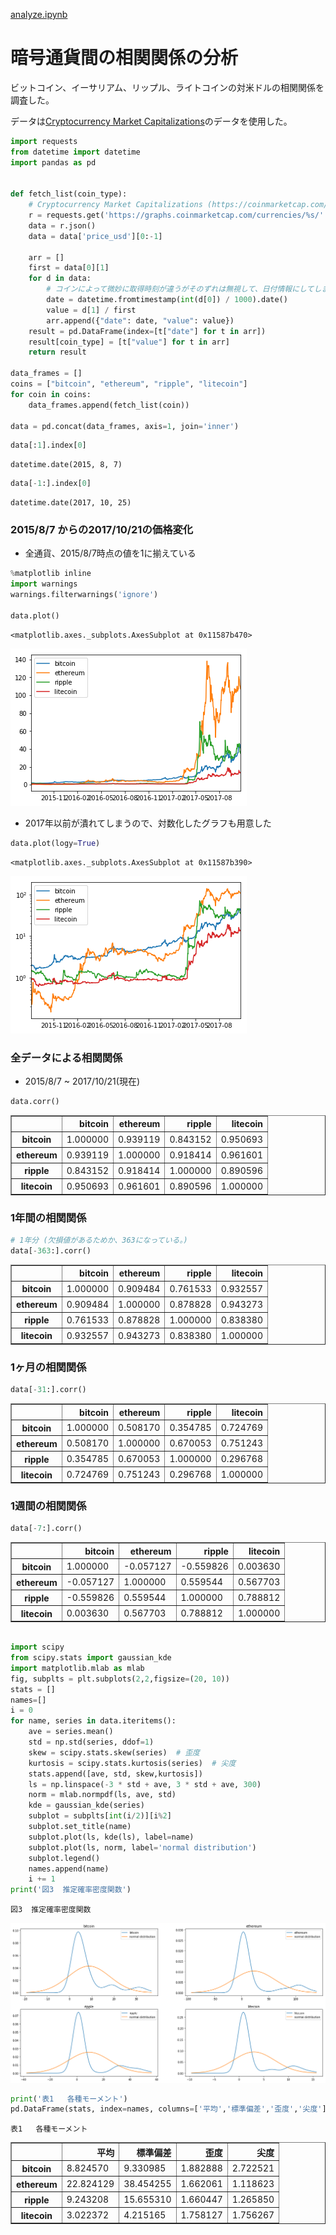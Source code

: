 [analyze.ipynb](./analyze.ipynb)

# 暗号通貨間の相関関係の分析

ビットコイン、イーサリアム、リップル、ライトコインの対米ドルの相関関係を調査した。

データは[Cryptocurrency Market Capitalizations](https://coinmarketcap.com/)のデータを使用した。


```python
import requests
from datetime import datetime
import pandas as pd


def fetch_list(coin_type):
    # Cryptocurrency Market Capitalizations (https://coinmarketcap.com/) から拝借
    r = requests.get('https://graphs.coinmarketcap.com/currencies/%s/' % coin_type)
    data = r.json()
    data = data['price_usd'][0:-1]

    arr = []
    first = data[0][1]
    for d in data:
        # コインによって微妙に取得時刻が違うがそのずれは無視して、日付情報にしてしまう。
        date = datetime.fromtimestamp(int(d[0]) / 1000).date()
        value = d[1] / first
        arr.append({"date": date, "value": value})
    result = pd.DataFrame(index=[t["date"] for t in arr])
    result[coin_type] = [t["value"] for t in arr]
    return result

data_frames = []
coins = ["bitcoin", "ethereum", "ripple", "litecoin"]
for coin in coins:
    data_frames.append(fetch_list(coin))

data = pd.concat(data_frames, axis=1, join='inner')
```


```python
data[:1].index[0]
```




    datetime.date(2015, 8, 7)




```python
data[-1:].index[0]
```




    datetime.date(2017, 10, 25)



### 2015/8/7 からの2017/10/21の価格変化

* 全通貨、2015/8/7時点の値を1に揃えている


```python
%matplotlib inline
import warnings
warnings.filterwarnings('ignore')

data.plot()
```




    <matplotlib.axes._subplots.AxesSubplot at 0x11587b470>




![png](./public/images/output_5_1.png)


* 2017年以前が潰れてしまうので、対数化したグラフも用意した


```python
data.plot(logy=True)
```




    <matplotlib.axes._subplots.AxesSubplot at 0x11587b390>




![png](./public/images/output_7_1.png)


### 全データによる相関関係

* 2015/8/7 ~ 2017/10/21(現在)


```python
data.corr()
```




<div>
<table border="1" class="dataframe">
  <thead>
    <tr style="text-align: right;">
      <th></th>
      <th>bitcoin</th>
      <th>ethereum</th>
      <th>ripple</th>
      <th>litecoin</th>
    </tr>
  </thead>
  <tbody>
    <tr>
      <th>bitcoin</th>
      <td>1.000000</td>
      <td>0.939119</td>
      <td>0.843152</td>
      <td>0.950693</td>
    </tr>
    <tr>
      <th>ethereum</th>
      <td>0.939119</td>
      <td>1.000000</td>
      <td>0.918414</td>
      <td>0.961601</td>
    </tr>
    <tr>
      <th>ripple</th>
      <td>0.843152</td>
      <td>0.918414</td>
      <td>1.000000</td>
      <td>0.890596</td>
    </tr>
    <tr>
      <th>litecoin</th>
      <td>0.950693</td>
      <td>0.961601</td>
      <td>0.890596</td>
      <td>1.000000</td>
    </tr>
  </tbody>
</table>
</div>



### 1年間の相関関係


```python
# 1年分 (欠損値があるためか、363になっている。)
data[-363:].corr()
```




<div>
<table border="1" class="dataframe">
  <thead>
    <tr style="text-align: right;">
      <th></th>
      <th>bitcoin</th>
      <th>ethereum</th>
      <th>ripple</th>
      <th>litecoin</th>
    </tr>
  </thead>
  <tbody>
    <tr>
      <th>bitcoin</th>
      <td>1.000000</td>
      <td>0.909484</td>
      <td>0.761533</td>
      <td>0.932557</td>
    </tr>
    <tr>
      <th>ethereum</th>
      <td>0.909484</td>
      <td>1.000000</td>
      <td>0.878828</td>
      <td>0.943273</td>
    </tr>
    <tr>
      <th>ripple</th>
      <td>0.761533</td>
      <td>0.878828</td>
      <td>1.000000</td>
      <td>0.838380</td>
    </tr>
    <tr>
      <th>litecoin</th>
      <td>0.932557</td>
      <td>0.943273</td>
      <td>0.838380</td>
      <td>1.000000</td>
    </tr>
  </tbody>
</table>
</div>



### 1ヶ月の相関関係


```python
data[-31:].corr()
```




<div>
<table border="1" class="dataframe">
  <thead>
    <tr style="text-align: right;">
      <th></th>
      <th>bitcoin</th>
      <th>ethereum</th>
      <th>ripple</th>
      <th>litecoin</th>
    </tr>
  </thead>
  <tbody>
    <tr>
      <th>bitcoin</th>
      <td>1.000000</td>
      <td>0.508170</td>
      <td>0.354785</td>
      <td>0.724769</td>
    </tr>
    <tr>
      <th>ethereum</th>
      <td>0.508170</td>
      <td>1.000000</td>
      <td>0.670053</td>
      <td>0.751243</td>
    </tr>
    <tr>
      <th>ripple</th>
      <td>0.354785</td>
      <td>0.670053</td>
      <td>1.000000</td>
      <td>0.296768</td>
    </tr>
    <tr>
      <th>litecoin</th>
      <td>0.724769</td>
      <td>0.751243</td>
      <td>0.296768</td>
      <td>1.000000</td>
    </tr>
  </tbody>
</table>
</div>



### 1週間の相関関係


```python
data[-7:].corr()
```




<div>
<table border="1" class="dataframe">
  <thead>
    <tr style="text-align: right;">
      <th></th>
      <th>bitcoin</th>
      <th>ethereum</th>
      <th>ripple</th>
      <th>litecoin</th>
    </tr>
  </thead>
  <tbody>
    <tr>
      <th>bitcoin</th>
      <td>1.000000</td>
      <td>-0.057127</td>
      <td>-0.559826</td>
      <td>0.003630</td>
    </tr>
    <tr>
      <th>ethereum</th>
      <td>-0.057127</td>
      <td>1.000000</td>
      <td>0.559544</td>
      <td>0.567703</td>
    </tr>
    <tr>
      <th>ripple</th>
      <td>-0.559826</td>
      <td>0.559544</td>
      <td>1.000000</td>
      <td>0.788812</td>
    </tr>
    <tr>
      <th>litecoin</th>
      <td>0.003630</td>
      <td>0.567703</td>
      <td>0.788812</td>
      <td>1.000000</td>
    </tr>
  </tbody>
</table>
</div>




```python

import scipy
from scipy.stats import gaussian_kde
import matplotlib.mlab as mlab
fig, subplts = plt.subplots(2,2,figsize=(20, 10))
stats = []
names=[]
i = 0
for name, series in data.iteritems():
    ave = series.mean()
    std = np.std(series, ddof=1)
    skew = scipy.stats.skew(series)  # 歪度
    kurtosis = scipy.stats.kurtosis(series)  # 尖度
    stats.append([ave, std, skew,kurtosis])
    ls = np.linspace(-3 * std + ave, 3 * std + ave, 300)
    norm = mlab.normpdf(ls, ave, std)
    kde = gaussian_kde(series)
    subplot = subplts[int(i/2)][i%2] 
    subplot.set_title(name)
    subplot.plot(ls, kde(ls), label=name)
    subplot.plot(ls, norm, label='normal distribution')
    subplot.legend()
    names.append(name)
    i += 1
print('図3  推定確率密度関数')
```

    図3  推定確率密度関数



![png](./public/images/output_16_1.png)



```python
print('表1   各種モーメント')
pd.DataFrame(stats, index=names, columns=['平均','標準偏差','歪度','尖度'])
```

    表1   各種モーメント





<div>
<table border="1" class="dataframe">
  <thead>
    <tr style="text-align: right;">
      <th></th>
      <th>平均</th>
      <th>標準偏差</th>
      <th>歪度</th>
      <th>尖度</th>
    </tr>
  </thead>
  <tbody>
    <tr>
      <th>bitcoin</th>
      <td>8.824570</td>
      <td>9.330985</td>
      <td>1.882888</td>
      <td>2.722521</td>
    </tr>
    <tr>
      <th>ethereum</th>
      <td>22.824129</td>
      <td>38.454255</td>
      <td>1.662061</td>
      <td>1.118623</td>
    </tr>
    <tr>
      <th>ripple</th>
      <td>9.243208</td>
      <td>15.655310</td>
      <td>1.660447</td>
      <td>1.265850</td>
    </tr>
    <tr>
      <th>litecoin</th>
      <td>3.022372</td>
      <td>4.215165</td>
      <td>1.758127</td>
      <td>1.756267</td>
    </tr>
  </tbody>
</table>
</div>


